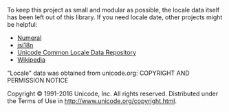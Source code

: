 To keep this project as small and modular as possible, the locale data itself has been left out of this library. If you need locale date, other projects might be helpful:

* [Numeral](http://numeraljs.com)
* [jsi18n](https://github.com/marcoscaceres/jsi18n)
* [Unicode Common Locale Data Repository](http://cldr.unicode.org/index/downloads/latest)
* [Wikipedia](http://en.wikipedia.org/wiki/Decimal_mark#Examples_of_use)

"Locale" data was obtained from unicode.org:
COPYRIGHT AND PERMISSION NOTICE

Copyright © 1991-2016 Unicode, Inc. All rights reserved.
Distributed under the Terms of Use in http://www.unicode.org/copyright.html.
